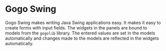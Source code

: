 # Gogo Swing

Gogo Swing makes writing Java Swing applications easy. It makes it easy to create forms with input fields.
The widgets in the panels are bound to models from the `gogolib` library. The entered values are set in the models
automatically and changes made to the models are reflected in the widgets automatically.
